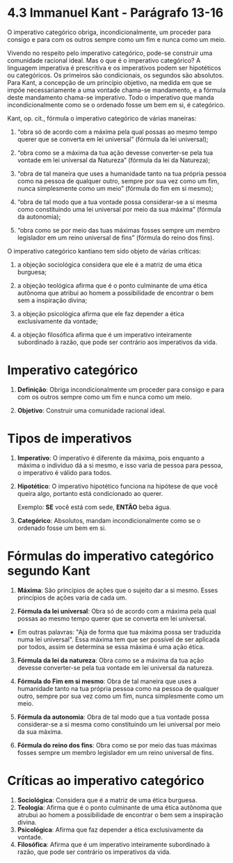 # 4.3 Immanuel Kant - Parágrafo 13-16

O imperativo categórico obriga, incondicionalmente, um proceder para consigo e para com os outros sempre como um fim e nunca como um meio.

Vivendo no respeito pelo imperativo categórico, pode-se construir uma comunidade racional ideal. Mas o que é o imperativo categórico? A linguagem imperativa é prescritiva e os imperativos podem ser hipotéticos ou categóricos. Os primeiros são condicionais, os segundos são absolutos. Para Kant, a concepção de um princípio objetivo, na medida em que se impõe necessariamente a uma vontade chama-se mandamento, e a fórmula deste mandamento chama-se imperativo. Todo o imperativo que manda incondicionalmente como se o ordenado fosse um bem em si, é categórico.

Kant, op. cit., fórmula o imperativo categórico de várias maneiras:

1. “obra só de acordo com a máxima pela qual possas ao mesmo tempo querer que se converta em lei universal” (fórmula da lei universal);

2. “obra como se a máxima da tua ação devesse converter-se pela tua vontade em lei universal da Natureza” (fórmula da lei da Natureza);
   
3. “obra de tal maneira que uses a humanidade tanto na tua própria pessoa como na pessoa de qualquer outro, sempre por sua vez como um fim, nunca simplesmente como um meio” (fórmula do fim em si mesmo);
   
4. “obra de tal modo que a tua vontade possa considerar-se a si mesma como constituindo uma lei universal por meio da sua máxima” (fórmula da autonomia);
   
5. “obra como se por meio das tuas máximas fosses sempre um membro legislador em um reino universal de fins” (fórmula do reino dos fins).

O imperativo categórico kantiano tem sido objeto de várias críticas: 

1. a objeção sociológica considera que ele é a matriz de uma ética burguesa; 
   
2. a objeção teológica afirma que é o ponto culminante de uma ética autônoma que atribui ao homem a possibilidade de encontrar o bem sem a inspiração divina; 
   
3. a objeção psicológica afirma que ele faz depender a ética exclusivamente da vontade; 
   
4. a objeção filosófica afirma que é um imperativo inteiramente subordinado à razão, que pode ser contrário aos imperativos da vida. 

# Imperativo categórico

1. **Definição**: Obriga incondicionalmente um proceder para consigo e para com os outros sempre como um fim e nunca como um meio.
   
2. **Objetivo**: Construir uma comunidade racional ideal.

# Tipos de imperativos

1. **Imperativo**: O imperativo é diferente da máxima, pois enquanto a máxima o individuo dá a si mesmo, e isso varia de pessoa para pessoa, o imperativo é válido para todos.
   
2. **Hipotético**: O imperativo hipotético funciona na hipótese de que você queira algo, portanto está condicionado ao querer.
   
    Exemplo: **SE** você está com sede, **ENTÃO** beba água.

3. **Categórico**: Absolutos, mandam incondicionalmente como se o ordenado fosse um bem em si.

# Fórmulas do imperativo categórico segundo Kant

1. **Máxima**: São princípios de ações que o sujeito dar a si mesmo. Esses princípios de ações varia de cada um.
   
2. **Fórmula da lei universal**: Obra só de acordo com a máxima pela qual possas ao mesmo tempo querer que se converta em lei universal.

- Em outras palavras: "Aja de forma que tua máxima possa ser traduzida numa lei universal". Essa máxima tem que ser possível de ser aplicada por todos, assim se determina se essa máxima é uma ação ética.

3. **Fórmula da lei da natureza**: Obra como se a máxima da tua ação devesse converter-se pela tua vontade em lei universal da natureza.
   
4. **Fórmula do Fim em si mesmo**: Obra de tal maneira que uses a humanidade tanto na tua própria pessoa como na pessoa de qualquer outro, sempre por sua vez como um fim, nunca simplesmente como um meio.
   
5. **Fórmula da autonomia**: Obra de tal modo que a tua vontade possa considerar-se a si mesma como constituindo um lei universal por meio da sua máxima.
   
6. **Fórmula do reino dos fins**: Obra como se por meio das tuas máximas fosses sempre um membro legislador em um reino universal de fins.

# Críticas ao imperativo categórico

1. **Sociológica**: Considera que é a matriz de uma ética burguesa.
2. **Teologia**: Afirma que é o ponto culminante de uma ética autônoma que atrubui ao homem a possibilidade de encontrar o bem sem a inspiração divina.
3. **Psicológica**: Afirma que faz depender a ética exclusivamente da vontade.
4. **Filosófica**: Afirma que é um imperativo inteiramente subordinado à razão, que pode ser contrário os imperativos da vida.